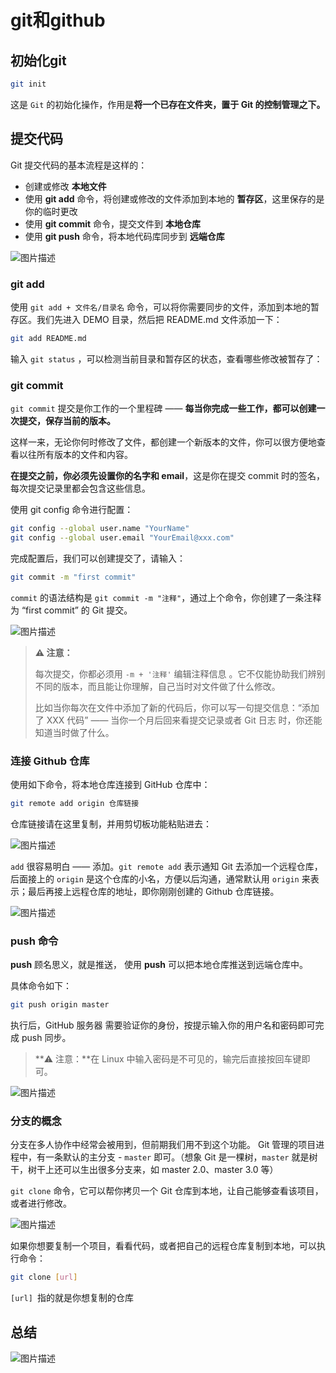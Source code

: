 # git和github

## 初始化git

```bash
git init
```

这是 `Git` 的初始化操作，作用是**将一个已存在文件夹，置于 Git 的控制管理之下。**

## 提交代码

Git 提交代码的基本流程是这样的：

- 创建或修改 **本地文件**
- 使用 **git add** 命令，将创建或修改的文件添加到本地的 **暂存区**，这里保存的是你的临时更改
- 使用 **git commit** 命令，提交文件到 **本地仓库**
- 使用 **git push** 命令，将本地代码库同步到 **远端仓库**

![图片描述](https://doc.shiyanlou.com/courses/uid8504-20190523-1558600871270)

### git add

使用 `git add + 文件名/目录名` 命令，可以将你需要同步的文件，添加到本地的暂存区。我们先进入 DEMO 目录，然后把 README.md 文件添加一下：

```bash
git add README.md
```

输入 `git status` ，可以检测当前目录和暂存区的状态，查看哪些修改被暂存了：

### git commit

`git commit` 提交是你工作的一个里程碑 —— **每当你完成一些工作，都可以创建一次提交，保存当前的版本。**

这样一来，无论你何时修改了文件，都创建一个新版本的文件，你可以很方便地查看以往所有版本的文件和内容。

**在提交之前，你必须先设置你的名字和 email**，这是你在提交 commit 时的签名，每次提交记录里都会包含这些信息。

使用 git config 命令进行配置：

```bash
git config --global user.name "YourName"
git config --global user.email "YourEmail@xxx.com"
```

完成配置后，我们可以创建提交了，请输入：

```bash
git commit -m "first commit"
```

`commit` 的语法结构是 `git commit -m "注释"`，通过上个命令，你创建了一条注释为 “first commit” 的 Git 提交。

![图片描述](https://doc.shiyanlou.com/courses/uid8504-20190523-1558603780044)

> **⚠️ 注意：**
>
> 每次提交，你都必须用 `-m + '注释'` 编辑注释信息 。它不仅能协助我们辨别不同的版本，而且能让你理解，自己当时对文件做了什么修改。
>
> 比如当你每次在文件中添加了新的代码后，你可以写一句提交信息：“添加了 XXX 代码” —— 当你一个月后回来看提交记录或者 Git 日志 时，你还能知道当时做了什么。

###  连接 Github 仓库

使用如下命令，将本地仓库连接到 GitHub 仓库中：

```bash
git remote add origin 仓库链接
```

仓库链接请在这里复制，并用剪切板功能粘贴进去：

![图片描述](https://doc.shiyanlou.com/courses/uid8504-20190523-1558606913216)

`add` 很容易明白 —— 添加。`git remote add` 表示通知 Git 去添加一个远程仓库，后面接上的 `origin` 是这个仓库的小名，方便以后沟通，通常默认用 `origin` 来表示；最后再接上远程仓库的地址，即你刚刚创建的 Github 仓库链接。

![图片描述](https://doc.shiyanlou.com/courses/uid8504-20190523-1558607911486)

### push 命令

**push** 顾名思义，就是推送， 使用 **push** 可以把本地仓库推送到远端仓库中。

具体命令如下：

```bash
git push origin master
```

执行后，GitHub 服务器 需要验证你的身份，按提示输入你的用户名和密码即可完成 push 同步。

> **⚠️ 注意：**在 Linux 中输入密码是不可见的，输完后直接按回车键即可。

![图片描述](https://doc.shiyanlou.com/courses/uid8504-20190523-1558609198353)

### 分支的概念

分支在多人协作中经常会被用到，但前期我们用不到这个功能。 Git 管理的项目进程中，有一条默认的主分支 - `master` 即可。（想象 Git 是一棵树，`master` 就是树干，树干上还可以生出很多分支来，如 master 2.0、master 3.0 等）

`git clone` 命令，它可以帮你拷贝一个 Git 仓库到本地，让自己能够查看该项目，或者进行修改。

![图片描述](https://doc.shiyanlou.com/courses/uid8504-20190523-1558610914428)

如果你想要复制一个项目，看看代码，或者把自己的远程仓库复制到本地，可以执行命令：

```bash
git clone [url]
```

`[url] `指的就是你想复制的仓库



## 总结

![图片描述](https://doc.shiyanlou.com/courses/uid8504-20190523-1558613911512)